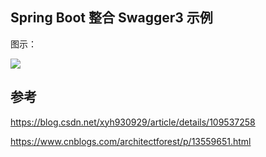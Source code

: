 ## Spring Boot 整合 Swagger3 示例

图示：

![](https://cdn.nlark.com/yuque/0/2021/jpeg/576791/1636282549753-413dcf6f-ae31-4823-aca4-25494131f99d.jpeg)

## 参考

https://blog.csdn.net/xyh930929/article/details/109537258

https://www.cnblogs.com/architectforest/p/13559651.html
